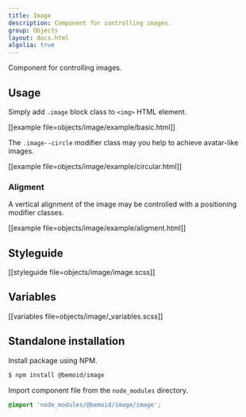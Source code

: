 ```yaml
---
title: Image
description: Component for controlling images.
group: Objects
layout: docs.html
algolia: true
---
```


Component for controlling images.

## Usage

Simply add `.image` block class to `<img>` HTML element.

[[example file=objects/image/example/basic.html]]

The `.image--circle` modifier class may you help to achieve avatar-like images.

[[example file=objects/image/example/circular.html]]

### Aligment

A vertical alignment of the image may be controlled with a positioning modifier classes.

[[example file=objects/image/example/aligment.html]]

## Styleguide

[[styleguide file=objects/image/image.scss]]

## Variables

[[variables file=objects/image/_variables.scss]]

## Standalone installation

Install package using NPM.

```bash
$ npm install @bemoid/image
```

Import component file from the `node_modules` directory.

```scss
@import 'node_modules/@bemoid/image/image';
```